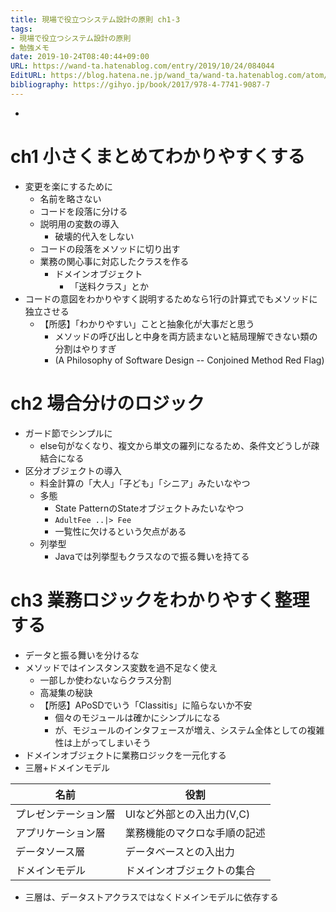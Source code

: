 ```yaml
---
title: 現場で役立つシステム設計の原則 ch1-3
tags:
- 現場で役立つシステム設計の原則
- 勉強メモ
date: 2019-10-24T08:40:44+09:00
URL: https://wand-ta.hatenablog.com/entry/2019/10/24/084044
EditURL: https://blog.hatena.ne.jp/wand_ta/wand-ta.hatenablog.com/atom/entry/26006613454625812
bibliography: https://gihyo.jp/book/2017/978-4-7741-9087-7
---
```


-


# ch1 小さくまとめてわかりやすくする

- 変更を楽にするために
    - 名前を略さない
    - コードを段落に分ける
    - 説明用の変数の導入
        - 破壊的代入をしない
    - コードの段落をメソッドに切り出す
    - 業務の関心事に対応したクラスを作る
        - ドメインオブジェクト
            - 「送料クラス」とか
- コードの意図をわかりやすく説明するためなら1行の計算式でもメソッドに独立させる
    - 【所感】「わかりやすい」ことと抽象化が大事だと思う
        - メソッドの呼び出しと中身を両方読まないと結局理解できない類の分割はやりすぎ
        - (A Philosophy of Software Design -- Conjoined Method Red Flag)


# ch2 場合分けのロジック

- ガード節でシンプルに
    - else句がなくなり、複文から単文の羅列になるため、条件文どうしが疎結合になる
- 区分オブジェクトの導入
    - 料金計算の「大人」「子ども」「シニア」みたいなやつ
    - 多態
        - State PatternのStateオブジェクトみたいなやつ
        - `AdultFee ..|> Fee`
        - 一覧性に欠けるという欠点がある
    - 列挙型
        - Javaでは列挙型もクラスなので振る舞いを持てる

# ch3 業務ロジックをわかりやすく整理する

- データと振る舞いを分けるな
- メソッドではインスタンス変数を過不足なく使え
    - 一部しか使わないならクラス分割
    - 高凝集の秘訣
    - 【所感】APoSDでいう「Classitis」に陥らないか不安
        - 個々のモジュールは確かにシンプルになる
        - が、モジュールのインタフェースが増え、システム全体としての複雑性は上がってしまいそう
- ドメインオブジェクトに業務ロジックを一元化する
- 三層+ドメインモデル

| 名前                 | 役割                         |
|----------------------|------------------------------|
| プレゼンテーション層 | UIなど外部との入出力(V,C)    |
| アプリケーション層   | 業務機能のマクロな手順の記述 |
| データソース層       | データベースとの入出力       |
| ドメインモデル       | ドメインオブジェクトの集合   |

- 三層は、データストアクラスではなくドメインモデルに依存する
